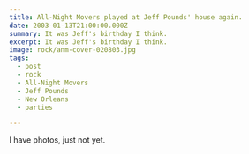 ```yaml
---
title: All-Night Movers played at Jeff Pounds' house again.
date: 2003-01-13T21:00:00.000Z
summary: It was Jeff's birthday I think.
excerpt: It was Jeff's birthday I think.
image: rock/anm-cover-020803.jpg
tags:
  - post
  - rock
  - All-Night Movers
  - Jeff Pounds
  - New Orleans
  - parties

---
```


I have photos, just not yet.